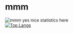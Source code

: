 # mmm

![mmm yes nice statistics here](https://github-readme-stats.vercel.app/api?username=imapotatoes11&count_private=true&show_icons=true&theme=dark&rank_icon=percentile)
<br>
[![Top Langs](https://github-readme-stats.vercel.app/api/top-langs/?username=imapotatoes11&theme=dark&exclude_repo=acpo&langs_count=8&layout=donut&hide=html)](https://github.com/anuraghazra/github-readme-stats)
